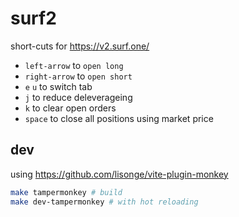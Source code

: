 # surf2

short-cuts for https://v2.surf.one/

- `left-arrow` to `open long`
- `right-arrow` to `open short`
- `e` `u` to switch tab
- `j` to reduce deleverageing
- `k` to clear open orders
- `space` to close all positions using market price

## dev

using https://github.com/lisonge/vite-plugin-monkey

```bash
make tampermonkey # build
make dev-tampermonkey # with hot reloading
```
